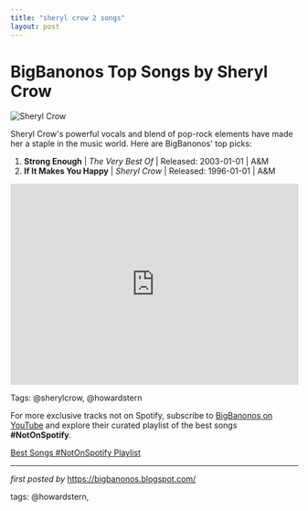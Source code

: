 ```yaml
---
title: "sheryl crow 2 songs"
layout: post
---
```

<h1>BigBanonos Top Songs by Sheryl Crow</h1> <img src="https://media.pitchfork.com/photos/627542882e3bb7477c934488/16:9/w_1280,c_limit/sherylcrowheader2.jpg" alt="Sheryl Crow"> <p>Sheryl Crow's powerful vocals and blend of pop-rock elements have made her a staple in the music world. Here are BigBanonos' top picks:</p> <ol> <li><strong>Strong Enough</strong> | <em>The Very Best Of</em> | Released: 2003-01-01 | A&M</li> <li><strong>If It Makes You Happy</strong> | <em>Sheryl Crow</em> | Released: 1996-01-01 | A&M</li>
</ol> <div> <iframe src="https://open.spotify.com/embed/playlist/3A75mmh1ghnIFmfG5L9sbG?utm_source=generator" width="100%" height="352" frameborder="0" allow="autoplay; clipboard-write; encrypted-media; fullscreen; picture-in-picture" loading="lazy"></iframe>
</div> <!-- Tags -->
<p> Tags: @sherylcrow, @howardstern
</p>


<!--Subscribe and Playlist Links-->
<div>
    <p>For more exclusive tracks not on Spotify, subscribe to <a href="https://www.youtube.com/@BigBanonos" target="_blank">BigBanonos on YouTube</a> and explore their curated playlist of the best songs <strong>#NotOnSpotify</strong>.</p>
    <p><a href="https://www.youtube.com/playlist?list=PLtuNtuTatqI0kFahUCbtbfenC_ET5O_tr" target="_blank">Best Songs #NotOnSpotify Playlist<br /></a></p></div>

<hr />

<p><em>first posted by</em> <a href="https://bigbanonos.blogspot.com/" rel="noopener" target="_new">https://bigbanonos.blogspot.com/</a></p>

<p>tags: @howardstern,</p>
